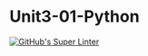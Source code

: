 # Unit3-01-Python

[![GitHub's Super Linter](https://github.com/crestel-ong/Unit3-01-Python/workflows/GitHub's%20Super%20Linter/badge.svg)](https://github.com/crestel-ong/Unit3-01-Python/actions)
